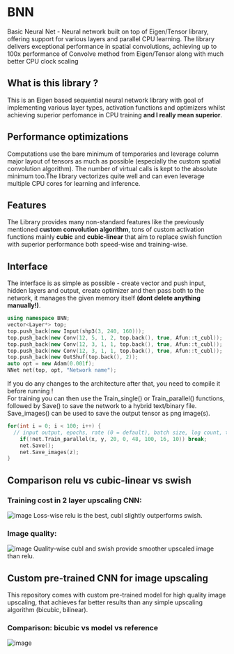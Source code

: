 # BNN
Basic Neural Net -  Neural network built on top of Eigen/Tensor library, offering support for various layers and parallel CPU learning. The library delivers exceptional performance in spatial convolutions, achieving up to 100x performance of Convolve method from Eigen/Tensor along with much better CPU clock scaling
## What is this library ?
This is an Eigen based sequential neural network library with goal of implementing various layer types, activation functions and optimizers whilst achieving superior perfomance in CPU training **and I really mean superior**.
## Performance optimizations
Computations use the bare minimum of temporaries and leverage column major layout of tensors as much as possible (especially the custom spatial convolution algorithm). The number of virtual calls is kept to the absolute minimum too.The library vectorizes quite well and can even leverage multiple CPU cores for learning and inference.
## Features
The Library provides many non-standard features like the previously mentioned **custom convolution algorithm**, tons of custom activation functions mainly **cubic** and **cubic-linear** that aim to replace swish function with superior performance both speed-wise and training-wise.
## Interface
The interface is as simple as possible - create vector<Layer> and push input, hidden layers and output, create optimizer and then pass both to the network, it manages the given memory itself **(dont delete anything manually!)**.
```cpp
using namespace BNN;
vector<Layer*> top;
top.push_back(new Input(shp3(3, 240, 160)));
top.push_back(new Conv(12, 5, 1, 2, top.back(), true, Afun::t_cubl));
top.push_back(new Conv(12, 3, 1, 1, top.back(), true, Afun::t_cubl));
top.push_back(new Conv(12, 3, 1, 1, top.back(), true, Afun::t_cubl));
top.push_back(new OutShuf(top.back(), 2));
auto opt = new Adam(0.001f);
NNet net(top, opt, "Network name");
```
If you do any changes to the architecture after that, you need to compile it before running !\
For training you can then use the Train_single() or Train_parallel() functions, followed by Save() to save the network to a hybrid text/binary file.
Save_images() can be used to save the output tensor as png image(s).
```cpp
for(int i = 0; i < 100; i++) {
  // input output, epochs, rate (0 = default), batch size, log count, threads, steps (each step shuffles dataset) 
	if(!net.Train_parallel(x, y, 20, 0, 48, 100, 16, 10)) break;
	net.Save();
	net.Save_images(z);
}
```

## Comparison relu vs cubic-linear vs swish
### Training cost in 2 layer upscaling CNN:
![image](https://github.com/Panjaksli/BNN/assets/82727531/41292bdb-1f6f-4afc-a447-e4f843288343)
Loss-wise relu is the best, cubl slightly outperforms swish.
### Image quality:
![image](https://github.com/Panjaksli/BNN/assets/82727531/e066678c-629e-4c8d-99d4-abff40ee6de3)
Quality-wise cubl and swish provide smoother upscaled image than relu.
## Custom pre-trained CNN for image upscaling
This repository comes with custom pre-trained model for high quality image upscaling, that achieves far better results than any simple upscaling algorithm (bicubic, bilinear).
### Comparison: bicubic vs model vs reference
![image](https://github.com/Panjaksli/BNN/assets/82727531/fb3a9592-5987-4eb9-bde0-dccecb1c459e)



